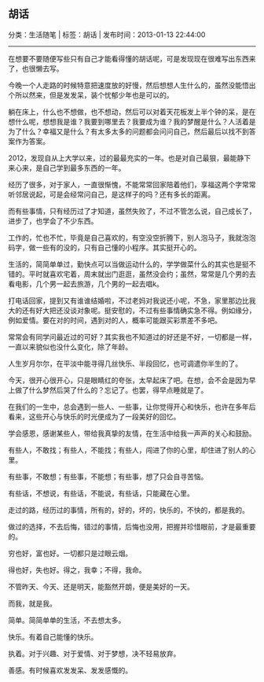 ## 胡话

分类：生活随笔 | 标签：胡话 | 发布时间：2013-01-13 22:44:00

___

在想要不要随便写些只有自己才能看得懂的胡话呢，可是发现现在很难写出东西来了，也很懒去写。

今晚一个人走路的时候特意把速度放的好慢，然后想想人生什么的，虽然没能悟出个所以然来，但是发发呆，装个忧郁少年也是可以的。

躺在床上，什么也不想做，也不想动，然后可以对着天花板发上半个钟的呆，是在想什么呢，想想我是谁？我要到哪里去？我要成为谁？我的梦醒是什么？人活着是为了什么？幸福又是什么？有太多太多的问题都会问问自己，然后最后以找不到答案作为答案。

2012，发现自从上大学以来，过的最最充实的一年。也是对自己最狠，最能静下来心来，是自己学到最多东西的一年。

经历了很多，对于家人，一直很惭愧，不能常常回家陪着他们，享福这两个字常常听邻居说起，可是会经常问自己，是这样子的吗？还有多长的距离。

而有些事情，只有经历过了才知道，虽然失败了，不过不管怎么说，自己成长了，进步了，也学会了不少东西。

工作的，忙也不忙，毕竟是自己喜欢的，有空没空折腾下，别人泡马子，我就泡泡码字，做一些有的没的，只有自己懂的小程序。其实挺开心的。

生活的，简简单单过，勤快点可以当做运动什么的，学学做菜什么的其实也是挺不错的。平时就喜欢宅着，周末就出门逛逛，虽然没会约；虽然，常常是几个男的去看电影，几个男一起去旅游，几个男的一起去唱k。

打电话回家，提到又有谁谁结婚啦，不过老妈对我说还小呢，不急，家里那边比我大的还有好大把还没谈对象呢。挺安慰的，不过有些事情确实急不得。例如缘分，例如爱情。要在对的时间，遇到对的人，概率可能跟买彩票差不多吧。

常常会有同学问最近过的可好？其实我也不知道过的好还是不好，一切都是一样，一直以来貌似也没什么变化，除了年龄。

人生岁月尔尔，在平淡中能寻得几丝快乐、半段回忆，也可调遣你半生的了。

今天，很开心很开心，只是眼睛红的夸张，太早起床了吧。在想，会不会是因为早上做了什么梦然后哭了什么的？忘记了。也罢，得早点睡就是了。

在我们的一生中，总会遇到一些人、一些事，让你觉得开心和快乐，也许在多年后看来，这些开心与快乐的时光便成为了一段美好的回忆。
 
学会感恩，感谢某些人，带给我真挚的友情，在生活中给我一声声的关心和鼓励。

有些人，不敢找；有些人，不能找；有些人，闯进了你的心里，却住进了别人的心里。

有些事，不敢想；有些事，不能想；有些事，想了只会自寻苦恼。

有些话，不想说，有些话，不能说，有些话，只能藏在心里。

走过的路，经历过的事情，所有的，好的，坏的，快乐的，不快的，都是我的。

做过的选择，不去后悔，错过的事情，后悔也没用，把握并珍惜眼前，才是最重要的。

穷也好，富也好。一切都只是过眼云烟。

得也好，失也好。得之，我幸；不得，我命。

不管昨天、今天、还是明天，能豁然开朗，便是美好的一天。 

而我，就是我。

简单。简简单单的生活，不去想太多。

快乐。有着自己能懂的快乐。

执着。对于兴趣、对于爱情、对于梦想，决不轻易放弃。 

善感。有时候喜欢发发呆、发发感慨的。